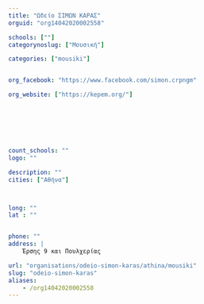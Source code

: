 ```yaml
---
title: "Ωδείο ΣΙΜΩΝ ΚΑΡΑΣ"
orguid: "org14042020002558"

schools: [""]
categorynoslug: ["Μουσική"]

categories: ["mousiki"]


org_facebook: "https://www.facebook.com/simon.crpngm"

org_website: ["https://kepem.org/"]







count_schools: ""
logo: ""

description: ""
cities: ["Αθήνα"]



long: ""
lat : ""


phone: ""
address: |
    Έρσης 9 και Πουλχερίας

url: "organisations/odeio-simon-karas/athina/mousiki"
slug: "odeio-simon-karas"
aliases:
    - /org14042020002558
---
```



